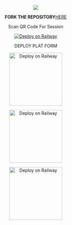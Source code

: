 <p align="center">
<a href="https://github.com">
    <img src="https://i.ibb.co/zFYBPcQ/IMG-20230226-WA0115.jpg">
  </a>


<p align="center"><b>FORK THE REPOSITORY</b><a href="https://railway.app/new">HERE</a></p>

<p align="center">Scan QR Code For Session</p>

<p align="center">
<a href="https://www.darknero.ga/scan"><img src="https://repl.it/badge/github/quiec/whatsasena" alt="Deploy on Railway"></a>
</p>

<p align="center">DEPLOY PLAT FORM</p>

<p align="center">
<a href="https://railway.app/new"><img src="https://railway.app/button.svg" alt="Deploy on Railway" width="170px"></a>
</p>

<p align="center">
<a href="https://app.uffizzi.com/projects"><img src="https://telegra.ph/file/e464e609e43eb3dfdc144.png" alt="Deploy on Railway" width="170px"></a>
</p>

<p align="center">
<a href="https://heroku.com/deploy?template=https://github.com/Kaveeshasithum/DARK-NERO-V8/"><img src="https://www.herokucdn.com/deploy/button.svg" alt="Deploy on Railway" width="170px"></a>
</p>
